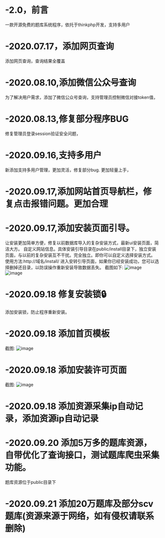 # -2.0，前言
一款开源免费的题库系统程序，依托于thinkphp开发，支持多用户
# -2020.07.17，添加网页查询
添加网页查询，查询结果全覆盖
# -2020.08.10,添加微信公众号查询
为了解决用户需求，添加了微信公众号查询，支持管理员控制微信对接token值，
# -2020.08.13,修复部分程序BUG
修复管理员登录session验证安全问题，
# -2020.09.16,支持多用户
新添加支持多用户管理，更加灵活，修复部分bug.
更加轻量上手，
# -2020.09.17,添加网站首页导航栏，修复点击报错问题。更加合理
# -2020.09.17,添加安装页面引导。
让安装更加简单方便，修复以前数据库导入的复杂安装方式，最新ui安装页面，简洁大方。
自定义网站信息。具体安装引导目录在public/install目录下，独立安装页面，与以前的复杂安装互不干扰。完全独立。即你可以自定义选择安装方式。
使用方法:http://域名/install/
进入安转引导页面，如果你已经安装成功，您可以选择删掉还目录，以防误操作重新安装导致数据丢失。
截图如下:
![image](https://common-fd.zol-img.com.cn/g6/M00/07/00/ChMkKV9jhlyIJ7kSAAI0garGuZQAACbsgI2KmsAAjSZ987.jpg)
![image](https://common-fd.zol-img.com.cn/g6/M00/07/00/ChMkKV9jhnaIVSDwAAHRkkgapGQAACbsgKE0VMAAdGq816.jpg)
# -2020.09.18 修复安装锁🔒
添加安装锁，防止程序重新安装。
# -2020.09.18 添加首页模板
截图:
![image](https://common-fd.zol-img.com.cn/g6/M00/07/04/ChMkKV9kOSqIGzIRAAHeZ2QG-eoAACc1QP2lbQAAd5_795.jpg)
# -2020.09.18 添加安装许可页面
截图:
![image]()
# -2020.09.18 添加资源采集ip自动记录，添加资源ip自动记录

# -2020.09.20 添加5万多的题库资源，自带优化了查询接口，测试题库爬虫采集功能。
题库资源位于public目录下
# -2020.09.21  添加20万题库及部分scv题库(资源来源于网络，如有侵权请联系删除)
